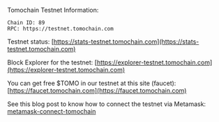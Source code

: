 Tomochain Testnet Information:
```
Chain ID: 89
RPC: https://testnet.tomochain.com
```

Testnet status: [https://stats-testnet.tomochain.com](https://stats-testnet.tomochain.com)

Block Explorer for the testnet: [https://explorer-testnet.tomochain.com](https://explorer-testnet.tomochain.com)

You can get free $TOMO in our testnet at this site (faucet): [https://faucet.tomochain.com](https://faucet.tomochain.com)

See this blog post to know how to connect the testnet via Metamask: [metamask-connect-tomochain](https://medium.com/tomochain/tomo-guideline-how-to-connect-metamask-wallet-to-tomochain-f25053361ef)
